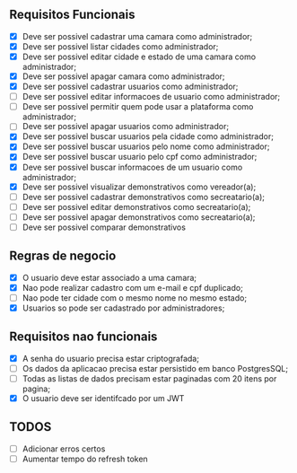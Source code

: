 
## Requisitos Funcionais
- [X] Deve ser possivel cadastrar uma camara como administrador;
- [X] Deve ser possivel listar cidades como administrador;
- [X] Deve ser possivel editar cidade e estado de uma camara como administrador;
- [X] Deve ser possivel apagar camara como administrador;
- [X] Deve ser possivel cadastrar usuarios como administrador;
- [ ] Deve ser possivel editar informacoes de usuario como administrador;
- [ ] Deve ser possivel permitir quem pode usar a plataforma como administrador;
- [ ] Deve ser possivel apagar usuarios como administrador;
- [X] Deve ser possivel buscar usuarios pela cidade como administrador;
- [X] Deve ser possivel buscar usuarios pelo nome como administrador;
- [X] Deve ser possivel buscar usuario pelo cpf como administrador;
- [X] Deve ser possivel buscar informacoes de um usuario como administrador;
- [X] Deve ser possivel visualizar demonstrativos como vereador(a);
- [ ] Deve ser possivel cadastrar demonstrativos como secreatario(a);
- [ ] Deve ser possivel editar demonstrativos como secreatario(a);
- [ ] Deve ser possivel apagar demonstrativos como secreatario(a);
- [ ] Deve ser possivel comparar demonstrativos

## Regras de negocio

- [X] O usuario deve estar associado a uma camara;
- [X] Nao pode realizar cadastro com um e-mail e cpf duplicado;
- [ ] Nao pode ter cidade com o mesmo nome no mesmo estado;
- [X] Usuarios so pode ser cadastrado por administradores;

## Requisitos nao funcionais

- [X] A senha do usuario precisa estar criptografada;
- [ ] Os dados da aplicacao precisa estar persistido em banco PostgresSQL;
- [ ] Todas as listas de dados precisam estar paginadas com 20 itens por pagina;
- [X] O usuario deve ser identifcado por um JWT

## TODOS

- [ ] Adicionar erros certos
- [ ] Aumentar tempo do refresh token